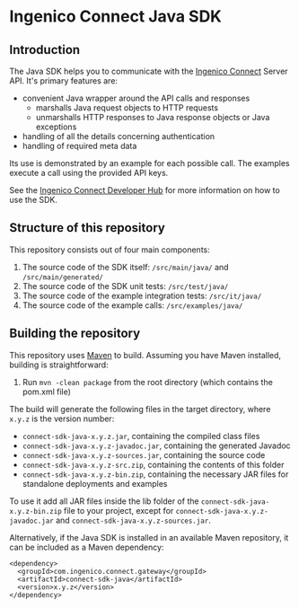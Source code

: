 # Ingenico Connect Java SDK

## Introduction

The Java SDK helps you to communicate with the [Ingenico Connect](http://www.ingenico.com/epayments) Server API. It's primary features are:

* convenient Java wrapper around the API calls and responses
    * marshalls Java request objects to HTTP requests
    * unmarshalls HTTP responses to Java response objects or Java exceptions
* handling of all the details concerning authentication
* handling of required meta data

Its use is demonstrated by an example for each possible call. The examples execute a call using the provided API keys. 

See the [Ingenico Connect Developer Hub](https://developer.globalcollect.com/documentation/sdk/server/java/) for more information on how to use the SDK.

## Structure of this repository

This repository consists out of four main components:

1. The source code of the SDK itself: `/src/main/java/` and `/src/main/generated/` 
2. The source code of the SDK unit tests: `/src/test/java/`
3. The source code of the example integration tests: `/src/it/java/`
4. The source code of the example calls: `/src/examples/java/`

## Building the repository

This repository uses [Maven](http://maven.apache.org/) to build. Assuming you have Maven installed, building is straightforward:

1. Run `mvn -clean package` from the root directory (which contains the pom.xml file)

The build will generate the following files in the target directory, where `x.y.z` is the version number:
* `connect-sdk-java-x.y.z.jar`, containing the compiled class files
* `connect-sdk-java-x.y.z-javadoc.jar`, containing the generated Javadoc
* `connect-sdk-java-x.y.z-sources.jar`, containing the source code
* `connect-sdk-java-x.y.z-src.zip`, containing the contents of this folder
* `connect-sdk-java-x.y.z-bin.zip`, containing the necessary JAR files for standalone deployments and examples

To use it add all JAR files inside the lib folder of the `connect-sdk-java-x.y.z-bin.zip` file to your project, except for `connect-sdk-java-x.y.z-javadoc.jar` and `connect-sdk-java-x.y.z-sources.jar`.

Alternatively, if the Java SDK is installed in an available Maven repository, it can be included as a Maven dependency:

    <dependency>
      <groupId>com.ingenico.connect.gateway</groupId>
      <artifactId>connect-sdk-java</artifactId>
      <version>x.y.z</version>
    </dependency>
